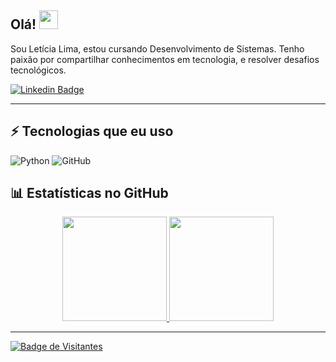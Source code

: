 ## Olá! <img src="https://raw.githubusercontent.com/aemmadi/aemmadi/master/wave.gif" width="30">

Sou Letícia Lima, estou cursando Desenvolvimento de Sistemas. Tenho paixão por compartilhar conhecimentos em tecnologia, e resolver desafios tecnológicos.   

[![Linkedin Badge](https://img.shields.io/badge/-leticia-lima-blue?style=flat-square&logo=Linkedin&logoColor=white&link=https://www.linkedin.com/in/leticia-lima-/)](https://www.linkedin.com/in/-leticia-lima-/)

---


 ## ⚡ Tecnologias que eu uso

![Python](https://img.shields.io/badge/-Python-black?style=flat-square&logo=Python)
![GitHub](https://img.shields.io/badge/-GitHub-181717?style=flat-square&logo=github)



## 📊 Estatísticas no GitHub

<div align="center">
  <a href="https://github.com/leticialima1">
  <img height="167em" src="https://github-readme-stats.vercel.app/api?username=leticialima1&show_icons=true&theme=tokyonight&include_all_commits=true&count_private=true"/>
  <img height="167em" src="https://github-readme-stats.vercel.app/api/top-langs/?username=leticialima1&layout=compact&langs_count=7&theme=tokyonight"/>
</div>

---

![Badge de Visitantes](https://visitor-badge.laobi.icu/badge?page_id=leticialima1.leticialima1)
